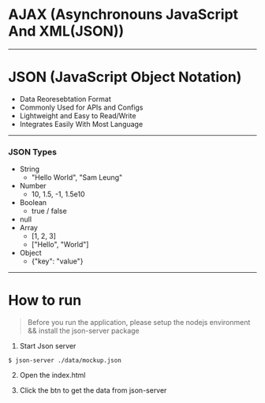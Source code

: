
# AJAX (Asynchronouns JavaScript And XML(JSON))

---

# JSON (JavaScript Object Notation)
- Data Reoresebtation Format
- Commonly Used for APIs and Configs
- Lightweight and Easy to Read/Write
- Integrates Easily With Most Language

---

### JSON Types
- String
  - "Hello World", "Sam Leung"
- Number
  - 10, 1.5, -1, 1.5e10
- Boolean
  - true / false
- null
- Array
  - [1, 2, 3]
  - ["Hello", "World"]
- Object
  - {"key": "value"}

---

# How to run

> Before you run the application, please setup the nodejs environment && install the json-server package

1. Start Json server

```properties
$ json-server ./data/mockup.json
```

2. Open the index.html

3. Click the btn to get the data from json-server
